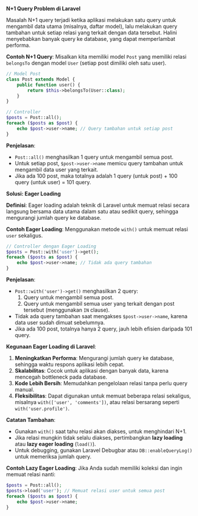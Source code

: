 **N+1 Query Problem di Laravel**

Masalah N+1 query terjadi ketika aplikasi melakukan satu query untuk mengambil data utama (misalnya, daftar model), lalu melakukan query tambahan untuk setiap relasi yang terkait dengan data tersebut. Halini menyebabkan banyak query ke database, yang dapat memperlambat performa.

**Contoh N+1 Query**:
Misalkan kita memiliki model `Post` yang memiliki relasi `belongsTo` dengan model `User` (setiap post dimiliki oleh satu user).

```php
// Model Post
class Post extends Model {
    public function user() {
        return $this->belongsTo(User::class);
    }
}

// Controller
$posts = Post::all();
foreach ($posts as $post) {
    echo $post->user->name; // Query tambahan untuk setiap post
}
```

**Penjelasan**:

- `Post::all()` menghasilkan 1 query untuk mengambil semua post.
- Untuk setiap post, `$post->user->name` memicu query tambahan untuk mengambil data user yang terkait.
- Jika ada 100 post, maka totalnya adalah 1 query (untuk post) + 100 query (untuk user) = 101 query.

**Solusi: Eager Loading**

**Definisi**: Eager loading adalah teknik di Laravel untuk memuat relasi secara langsung bersama data utama dalam satu atau sedikit query, sehingga mengurangi jumlah query ke database.

**Contoh Eager Loading**:
Menggunakan metode `with()` untuk memuat relasi `user` sekaligus.

```php
// Controller dengan Eager Loading
$posts = Post::with('user')->get();
foreach ($posts as $post) {
    echo $post->user->name; // Tidak ada query tambahan
}
```

**Penjelasan**:

- `Post::with('user')->get()` menghasilkan 2 query:
  1. Query untuk mengambil semua post.
  2. Query untuk mengambil semua user yang terkait dengan post tersebut (menggunakan `IN` clause).
- Tidak ada query tambahan saat mengakses `$post->user->name`, karena data user sudah dimuat sebelumnya.
- Jika ada 100 post, totalnya hanya 2 query, jauh lebih efisien daripada 101 query.

**Kegunaan Eager Loading di Laravel**:

1. **Meningkatkan Performa**: Mengurangi jumlah query ke database, sehingga waktu respons aplikasi lebih cepat.
2. **Skalabilitas**: Cocok untuk aplikasi dengan banyak data, karena mencegah bottleneck pada database.
3. **Kode Lebih Bersih**: Memudahkan pengelolaan relasi tanpa perlu query manual.
4. **Fleksibilitas**: Dapat digunakan untuk memuat beberapa relasi sekaligus, misalnya `with(['user', 'comments'])`, atau relasi bersarang seperti `with('user.profile')`.

**Catatan Tambahan**:

- Gunakan `with()` saat tahu relasi akan diakses, untuk menghindari N+1.
- Jika relasi mungkin tidak selalu diakses, pertimbangkan **lazy loading** atau **lazy eager loading** (`load()`).
- Untuk debugging, gunakan Laravel Debugbar atau `DB::enableQueryLog()` untuk memeriksa jumlah query.

**Contoh Lazy Eager Loading**:
Jika Anda sudah memiliki koleksi dan ingin memuat relasi nanti:

```php
$posts = Post::all();
$posts->load('user'); // Memuat relasi user untuk semua post
foreach ($posts as $post) {
    echo $post->user->name;
}
```
